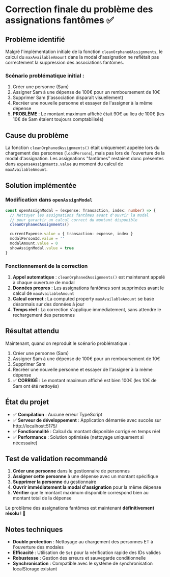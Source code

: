 # Correction finale du problème des assignations fantômes ✅

## Problème identifié

Malgré l'implémentation initiale de la fonction `cleanOrphanedAssignments`, le calcul du
`maxAvailableAmount` dans la modal d'assignation ne reflétait pas correctement la suppression des
associations fantômes.

### Scénario problématique initial :

1. Créer une personne (Sam)
2. Assigner Sam à une dépense de 100€ pour un remboursement de 10€
3. Supprimer Sam (l'association disparaît visuellement)
4. Recréer une nouvelle personne et essayer de l'assigner à la même dépense
5. **PROBLÈME** : Le montant maximum affiché était 90€ au lieu de 100€ (les 10€ de Sam étaient
   toujours comptabilisés)

## Cause du problème

La fonction `cleanOrphanedAssignments()` était uniquement appelée lors du chargement des personnes
(`loadPersons`), mais pas lors de l'ouverture de la modal d'assignation. Les assignations "fantômes"
restaient donc présentes dans `expenseAssignments.value` au moment du calcul de
`maxAvailableAmount`.

## Solution implémentée

### Modification dans `openAssignModal`

```typescript
const openAssignModal = (expense: Transaction, index: number) => {
  // Nettoyer les assignations fantômes avant d'ouvrir la modal
  // pour garantir un calcul correct du montant disponible
  cleanOrphanedAssignments()

  currentExpense.value = { transaction: expense, index }
  modalPersonId.value = ''
  modalAmount.value = 0
  showAssignModal.value = true
}
```

### Fonctionnement de la correction

1. **Appel automatique** : `cleanOrphanedAssignments()` est maintenant appelé à chaque ouverture de
   modal
2. **Données propres** : Les assignations fantômes sont supprimées avant le calcul de
   `maxAvailableAmount`
3. **Calcul correct** : La computed property `maxAvailableAmount` se base désormais sur des données
   à jour
4. **Temps réel** : La correction s'applique immédiatement, sans attendre le rechargement des
   personnes

## Résultat attendu

Maintenant, quand on reproduit le scénario problématique :

1. Créer une personne (Sam)
2. Assigner Sam à une dépense de 100€ pour un remboursement de 10€
3. Supprimer Sam
4. Recréer une nouvelle personne et essayer de l'assigner à la même dépense
5. ✅ **CORRIGÉ** : Le montant maximum affiché est bien 100€ (les 10€ de Sam ont été nettoyés)

## État du projet

- ✅ **Compilation** : Aucune erreur TypeScript
- ✅ **Serveur de développement** : Application démarrée avec succès sur http://localhost:5175/
- ✅ **Fonctionnalité** : Calcul du montant disponible corrigé en temps réel
- ✅ **Performance** : Solution optimisée (nettoyage uniquement si nécessaire)

## Test de validation recommandé

1. **Créer une personne** dans le gestionnaire de personnes
2. **Assigner cette personne** à une dépense avec un montant spécifique
3. **Supprimer la personne** du gestionnaire
4. **Ouvrir immédiatement la modal d'assignation** pour la même dépense
5. **Vérifier** que le montant maximum disponible correspond bien au montant total de la dépense

Le problème des assignations fantômes est maintenant **définitivement résolu** ! 🎉

## Notes techniques

- **Double protection** : Nettoyage au chargement des personnes ET à l'ouverture des modales
- **Efficacité** : Utilisation de `Set` pour la vérification rapide des IDs valides
- **Robustesse** : Gestion des erreurs et sauvegarde conditionnelle
- **Synchronisation** : Compatible avec le système de synchronisation localStorage existant
